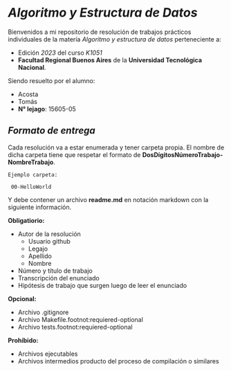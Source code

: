 # *Algoritmo y Estructura de Datos*

Bienvenidos a mi repositorio de resolución de trabajos prácticos individuales de la matería *Algoritmo y estructura de datos* perteneciente a:
- Edición *2023* del curso *K1051*
- **Facultad Regional Buenos Aires** de la **Universidad Tecnológica Nacional**.

Siendo resuelto por el alumno:
- Acosta
- Tomás
- **N° lejago**: 15605-05

## *Formato de entrega*

Cada resolución va a estar enumerada y tener carpeta propia. El nombre de dicha carpeta tiene que respetar el formato de **DosDígitosNúmeroTrabajo-NombreTrabajo**.
 
```
Ejemplo carpeta:

 00-HelloWorld

```
Y debe contener un archivo **readme.md** en notación markdown con la siguiente información.

**Obligatiorio:**
- Autor de la resolución
    - Usuario github
    - Legajo
    - Apellido
    - Nombre
- Número y título de trabajo
- Transcripción del enunciado
- Hipótesis de trabajo que surgen luego de leer el enunciado

**Opcional:**
- Archivo .gitignore
- Archivo Makefile.footnot:requiered-optional
- Archivo tests.footnot:requiered-optional

**Prohíbido:**
- Archivos ejecutables
- Archivos intermedios producto del proceso de compilación o similares 